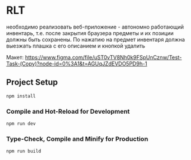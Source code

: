 # RLT

необходимо реализовать веб-приложение - автономно работающий инвентарь, т.е. после закрытия браузера предметы и их позиции должны быть сохранены. По нажатию на предмет инвентаря должна выезжать плашка с его описанием и кнопкой удалить

Макет: https://www.figma.com/file/uST0vTV8Nh0k9FSpUnCznw/Test-Task-(Copy)?node-id=0%3A1&t=AGUqJZdEVDO5PD9h-1

## Project Setup

```sh
npm install
```

### Compile and Hot-Reload for Development

```sh
npm run dev
```

### Type-Check, Compile and Minify for Production

```sh
npm run build
